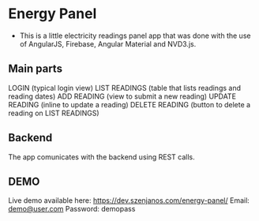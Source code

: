 # Energy Panel
* This is a little electricity readings panel app that was done with the use of AngularJS, Firebase, Angular Material and NVD3.js. 

## Main parts
LOGIN (typical login view)
LIST READINGS (table that lists readings and reading dates)
ADD READING (view to submit a new reading)
UPDATE READING (inline to update a reading)
DELETE READING (button to delete a reading on LIST READINGS)

## Backend
The app comunicates with the backend using REST calls.

## DEMO
Live demo available here: https://dev.szenjanos.com/energy-panel/
Email: demo@user.com
Password: demopass
